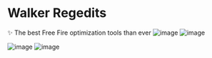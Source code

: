 # Walker Regedits
✨ The best Free Fire optimization tools than ever
![image](https://github.com/user-attachments/assets/3459af6a-4347-4a7c-99f9-ea2137539255)
![image](https://github.com/user-attachments/assets/bd59ff9b-f2dc-4bf2-950a-fc0f61673c9a)

![image](https://github.com/user-attachments/assets/038a4319-421c-47cf-9c7e-1132f97f0cdd)
![image](https://github.com/user-attachments/assets/1660f3e0-70ca-46bb-ab51-2d92c9563197)
